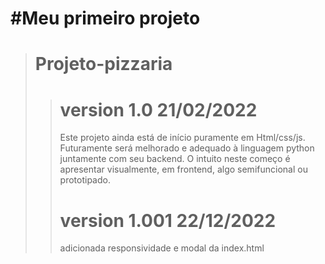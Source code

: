# #Meu primeiro projeto
> # Projeto-pizzaria
>># version 1.0                21/02/2022
>> Este projeto ainda está de início puramente em Html/css/js. Futuramente será melhorado e adequado à linguagem python juntamente com seu backend.
O intuito neste começo é apresentar visualmente, em frontend, algo semifuncional ou prototipado.
>># version 1.001                22/12/2022
>> adicionada responsividade e modal da index.html
